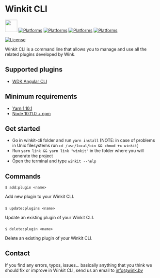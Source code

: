 # Winkit CLI
[<img src="http://wink.by/images/wink-readme-badge.svg" height=40>](https://developer.wink.by)
[![Platforms](https://img.shields.io/badge/node-10.11-green.svg?logo=node.js&longCache=true&style=popout&colorB=339933)](https://nodejs.org)
[![Platforms](https://img.shields.io/badge/platform-macOS-lightgray.svg?logo=apple&longCache=true&style=popout)](https://www.apple.com/macos/)
[![Platforms](https://img.shields.io/badge/platform-windows-blue.svg?logo=windows&longCache=true&style=popout&logoColor=blue)](https://windows.com)
[![Platforms](https://img.shields.io/badge/platform-linux-yellow.svg?logo=linux&longCache=true&style=popout&colorB=FCC624)](https://www.linuxfoundation.org/)

[![License](https://img.shields.io/cocoapods/l/WinkKit.svg?style=flat)](./LICENSE)

Winkit CLI is a command line that allows you to manage and use all the related plugins developed by Wink.

## Supported plugins
- [WDK Angular CLI](https://github.com/WINKgroup/winkit-cli-angular.git)


## Minimum requirements
- [Yarn 1.10.1](https://yarnpkg.com/en/docs/install)
- [Node 10.11.0 + npm](https://nodejs.org/)

## Get started
- Go in winkit-cli folder and run `yarn install` (NOTE: in case of problems in Unix filesystems run `cd /usr/local/bin && chmod +x winkit`)
- Run `yarn link && yarn link "winkit"` in the folder where you will generate the project
- Open the terminal and type `winkit --help`

## Commands
```
$ add:plugin <name>
```
Add new plugin to your Winkit CLI.

#####
```
$ update:plugins <name>
```
Update an existing plugin of your Winkit CLI.

#####
```
$ delete:plugin <name>
```
Delete an existing plugin of your Winkit CLI.

## Contact

If you find any errors, typos, issues... basically anything that you think we should fix or improve in Winkit CLI, send us an email to info@wink.by